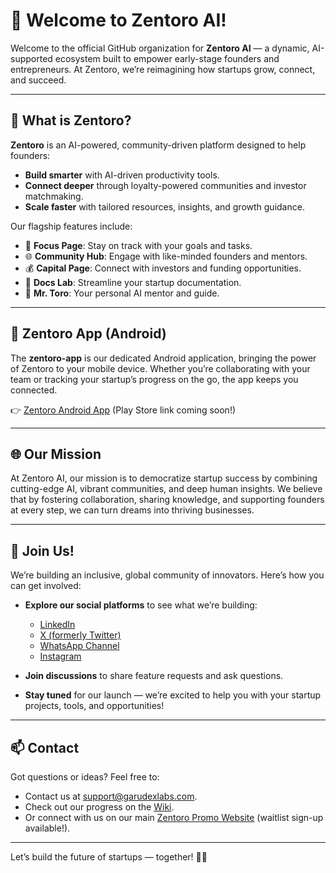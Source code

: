 # 🌟 Welcome to Zentoro AI!

Welcome to the official GitHub organization for **Zentoro AI** — a dynamic, AI-supported ecosystem built to empower early-stage founders and entrepreneurs. At Zentoro, we’re reimagining how startups grow, connect, and succeed.

---

## 🚀 What is Zentoro?

**Zentoro** is an AI-powered, community-driven platform designed to help founders:

* **Build smarter** with AI-driven productivity tools.
* **Connect deeper** through loyalty-powered communities and investor matchmaking.
* **Scale faster** with tailored resources, insights, and growth guidance.

Our flagship features include:

* 📝 **Focus Page**: Stay on track with your goals and tasks.
* 🌐 **Community Hub**: Engage with like-minded founders and mentors.
* 💰 **Capital Page**: Connect with investors and funding opportunities.
* 📄 **Docs Lab**: Streamline your startup documentation.
* 🤖 **Mr. Toro**: Your personal AI mentor and guide.

---

## 📱 Zentoro App (Android)

The **zentoro-app** is our dedicated Android application, bringing the power of Zentoro to your mobile device. Whether you’re collaborating with your team or tracking your startup’s progress on the go, the app keeps you connected.

👉 [Zentoro Android App]() (Play Store link coming soon!)

---

## 🌐 Our Mission

At Zentoro AI, our mission is to democratize startup success by combining cutting-edge AI, vibrant communities, and deep human insights. We believe that by fostering collaboration, sharing knowledge, and supporting founders at every step, we can turn dreams into thriving businesses.

---

## 🤝 Join Us!

We’re building an inclusive, global community of innovators. Here’s how you can get involved:

* **Explore our social platforms** to see what we’re building:

  * [LinkedIn](https://www.linkedin.com/company/zentoro-ai)
  * [X (formerly Twitter)](https://x.com/zentoro_ai)
  * [WhatsApp Channel](https://whatsapp.com/channel/0029VbAOu6BBvvsYBbDmDu0z)
  * [Instagram](https://instagram.com/zentoro.ai)
* **Join discussions** to share feature requests and ask questions.
* **Stay tuned** for our launch — we’re excited to help you with your startup projects, tools, and opportunities!

---

## 📫 Contact

Got questions or ideas? Feel free to:

* Contact us at [support@garudexlabs.com](mailto:support@garudexlabs.com).
* Check out our progress on the [Wiki](https://github.com/ZentoroAI/.github/wiki).
* Or connect with us on our main [Zentoro Promo Website](http://www.garudexlabs.com) (waitlist sign-up available!).

---

Let’s build the future of startups — together! 💪✨
